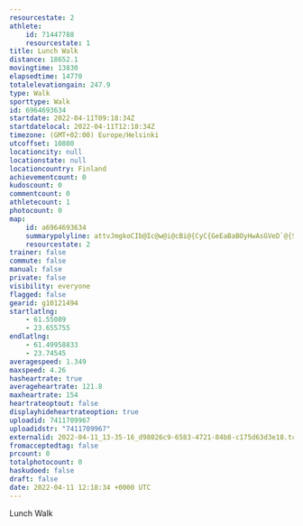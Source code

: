 ```yaml
---
resourcestate: 2
athlete:
    id: 71447788
    resourcestate: 1
title: Lunch Walk
distance: 18652.1
movingtime: 13830
elapsedtime: 14770
totalelevationgain: 247.9
type: Walk
sporttype: Walk
id: 6964693634
startdate: 2022-04-11T09:18:34Z
startdatelocal: 2022-04-11T12:18:34Z
timezone: (GMT+02:00) Europe/Helsinki
utcoffset: 10800
locationcity: null
locationstate: null
locationcountry: Finland
achievementcount: 0
kudoscount: 0
commentcount: 0
athletecount: 1
photocount: 0
map:
    id: a6964693634
    summarypolyline: attvJmgkoCIb@Ic@w@i@cBi@{CyC{GeEaBaBOyHwAsGVeD`@{S_AuHNa@rBc@xBP~@t@NYNoHbAcCFgB^MGW`@i@QqBb@u@JaAl@i@X}AN_EzArBTnAd@Z^~Bv@pBd@n@^Sh@sCEmAT{AWyCUiFK{E]_AoAwAqCkAYTJj@[Za@zBoA|@q@uDq@aBcAZm@n@y@fELt@A`AQXJb@?zGf@pCDrCiAm@yCAgAn@qGP_AiAU_BBkDk@}BoBoDmAKs@z@w@PuAeEWGMeAs@y@kAyCVsAK_BuAeBF_@s@sBI{Dx@cBZmEd@cCx@qB?q@tAoDp@oJ?mBb@eCg@uGvAmGNuCl@q@b@B`@~@r@Pj@iAFiArAaBDgB_BoAYyDo@oAUiCe@_@Qq@iB_@k@s@Bg@YNNsBKwKVqARwFb@cBVG?bCRj@\VdAo@~AcCfAoIv@}@n@\R{@_@qCPe@IkAS]DwGSeABcCZaA@wC`AwBOwAXsBAiC^{DAgBc@yCn@_EMINgAKeEh@}CKkC`@_CLyDQAv@[|@kAEYOdAVlAv@`@\p@bBGbAYVk@n@K`AkAnALjAiAnA]pBmC~B\fB~BhApDdBbAf@hEr@zBFzChA|Ap@NxBuCd@cB?aA~AD`C`BHdA~@`Cr@bFf@?b@~@VzCS`BHxB^LMlCi@tAy@hAe@zE_ADkApAL`JnCxIz@pEZLfAvD\|B~@~AbAhDh@jH~DrZz@rKC`Qj@bLOzDxGbCEpEm@lBQtHZzHW~GNx@|D|CrA|AKE?XV`@lDxA`GdEvAGtP~@xDUzEiCvDkC~AgBpAg@tFkFvBaAfDa@tCZ~GhDpKrGpCVhA~@`Ag@h@jDbCtI|CbGxB~Gp@jAtAaFfAoBfG`NV@v@m@pBcFl@g@hA{Bh@\d@BE`@ZXbDwFZKh@hAhAcA~BgHdC{LlAe@|AvA?d@z@tAv@iDpB}R?yDr@qDKeA[W`@_@PyDr@}EXiIx@oEDwC`@}@@kA_Ai@Ae@h@oDfA_EE_AfAwB^_Ij@iB|BuR^uGa@eF^}@b@mDBaEj@k@Hi@hAmRzAwKXgEdB}MlA{Ft@kH|BmNfAmEnGeRl@gF`BcGlEwKr@oAb@oDx@`BMg@l@mAnA@UyBp@oQXeCaAoQkBuMNm@zB}AZeAeAsNDmGg@qL[iBAyHBk@dC[C}B
    resourcestate: 2
trainer: false
commute: false
manual: false
private: false
visibility: everyone
flagged: false
gearid: g10121494
startlatlng:
    - 61.55089
    - 23.655755
endlatlng:
    - 61.49958833
    - 23.74545
averagespeed: 1.349
maxspeed: 4.26
hasheartrate: true
averageheartrate: 121.8
maxheartrate: 154
heartrateoptout: false
displayhideheartrateoption: true
uploadid: 7411709967
uploadidstr: "7411709967"
externalid: 2022-04-11_13-35-16_d98026c9-6583-4721-84b8-c175d63d3e18.tcx
fromacceptedtag: false
prcount: 0
totalphotocount: 0
haskudoed: false
draft: false
date: 2022-04-11 12:18:34 +0000 UTC
---
```

Lunch Walk
